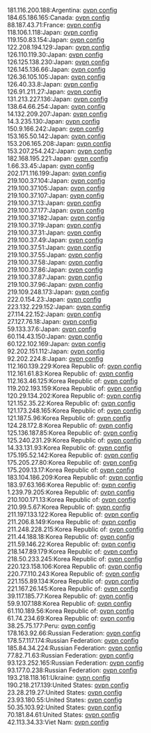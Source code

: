 181.116.200.188:Argentina: [ovpn config](vpn/181_116_200_188.ovpn)  
184.65.186.165:Canada: [ovpn config](vpn/184_65_186_165.ovpn)  
88.187.43.71:France: [ovpn config](vpn/88_187_43_71.ovpn)  
118.106.1.118:Japan: [ovpn config](vpn/118_106_1_118.ovpn)  
119.150.83.154:Japan: [ovpn config](vpn/119_150_83_154.ovpn)  
122.208.194.129:Japan: [ovpn config](vpn/122_208_194_129.ovpn)  
126.110.119.30:Japan: [ovpn config](vpn/126_110_119_30.ovpn)  
126.125.138.230:Japan: [ovpn config](vpn/126_125_138_230.ovpn)  
126.145.136.66:Japan: [ovpn config](vpn/126_145_136_66.ovpn)  
126.36.105.105:Japan: [ovpn config](vpn/126_36_105_105.ovpn)  
126.40.33.8:Japan: [ovpn config](vpn/126_40_33_8.ovpn)  
126.91.211.27:Japan: [ovpn config](vpn/126_91_211_27.ovpn)  
131.213.227.136:Japan: [ovpn config](vpn/131_213_227_136.ovpn)  
138.64.66.254:Japan: [ovpn config](vpn/138_64_66_254.ovpn)  
14.132.209.207:Japan: [ovpn config](vpn/14_132_209_207.ovpn)  
14.3.235.130:Japan: [ovpn config](vpn/14_3_235_130.ovpn)  
150.9.166.242:Japan: [ovpn config](vpn/150_9_166_242.ovpn)  
153.165.50.142:Japan: [ovpn config](vpn/153_165_50_142.ovpn)  
153.206.165.208:Japan: [ovpn config](vpn/153_206_165_208.ovpn)  
153.207.254.242:Japan: [ovpn config](vpn/153_207_254_242.ovpn)  
182.168.195.221:Japan: [ovpn config](vpn/182_168_195_221.ovpn)  
1.66.33.45:Japan: [ovpn config](vpn/1_66_33_45.ovpn)  
202.171.116.199:Japan: [ovpn config](vpn/202_171_116_199.ovpn)  
219.100.37.104:Japan: [ovpn config](vpn/219_100_37_104.ovpn)  
219.100.37.105:Japan: [ovpn config](vpn/219_100_37_105.ovpn)  
219.100.37.107:Japan: [ovpn config](vpn/219_100_37_107.ovpn)  
219.100.37.13:Japan: [ovpn config](vpn/219_100_37_13.ovpn)  
219.100.37.177:Japan: [ovpn config](vpn/219_100_37_177.ovpn)  
219.100.37.182:Japan: [ovpn config](vpn/219_100_37_182.ovpn)  
219.100.37.19:Japan: [ovpn config](vpn/219_100_37_19.ovpn)  
219.100.37.31:Japan: [ovpn config](vpn/219_100_37_31.ovpn)  
219.100.37.49:Japan: [ovpn config](vpn/219_100_37_49.ovpn)  
219.100.37.51:Japan: [ovpn config](vpn/219_100_37_51.ovpn)  
219.100.37.55:Japan: [ovpn config](vpn/219_100_37_55.ovpn)  
219.100.37.58:Japan: [ovpn config](vpn/219_100_37_58.ovpn)  
219.100.37.86:Japan: [ovpn config](vpn/219_100_37_86.ovpn)  
219.100.37.87:Japan: [ovpn config](vpn/219_100_37_87.ovpn)  
219.100.37.96:Japan: [ovpn config](vpn/219_100_37_96.ovpn)  
219.109.248.173:Japan: [ovpn config](vpn/219_109_248_173.ovpn)  
222.0.154.23:Japan: [ovpn config](vpn/222_0_154_23.ovpn)  
223.132.229.152:Japan: [ovpn config](vpn/223_132_229_152.ovpn)  
27.114.22.152:Japan: [ovpn config](vpn/27_114_22_152.ovpn)  
27.127.76.18:Japan: [ovpn config](vpn/27_127_76_18.ovpn)  
59.133.37.6:Japan: [ovpn config](vpn/59_133_37_6.ovpn)  
60.114.43.150:Japan: [ovpn config](vpn/60_114_43_150.ovpn)  
60.122.102.169:Japan: [ovpn config](vpn/60_122_102_169.ovpn)  
92.202.151.112:Japan: [ovpn config](vpn/92_202_151_112.ovpn)  
92.202.224.8:Japan: [ovpn config](vpn/92_202_224_8.ovpn)  
112.160.139.229:Korea Republic of: [ovpn config](vpn/112_160_139_229.ovpn)  
112.161.61.83:Korea Republic of: [ovpn config](vpn/112_161_61_83.ovpn)  
112.163.46.125:Korea Republic of: [ovpn config](vpn/112_163_46_125.ovpn)  
119.202.193.159:Korea Republic of: [ovpn config](vpn/119_202_193_159.ovpn)  
120.29.134.202:Korea Republic of: [ovpn config](vpn/120_29_134_202.ovpn)  
121.152.35.22:Korea Republic of: [ovpn config](vpn/121_152_35_22.ovpn)  
121.173.248.165:Korea Republic of: [ovpn config](vpn/121_173_248_165.ovpn)  
121.187.5.96:Korea Republic of: [ovpn config](vpn/121_187_5_96.ovpn)  
124.28.172.8:Korea Republic of: [ovpn config](vpn/124_28_172_8.ovpn)  
125.136.187.85:Korea Republic of: [ovpn config](vpn/125_136_187_85.ovpn)  
125.240.231.29:Korea Republic of: [ovpn config](vpn/125_240_231_29.ovpn)  
14.33.131.93:Korea Republic of: [ovpn config](vpn/14_33_131_93.ovpn)  
175.195.52.142:Korea Republic of: [ovpn config](vpn/175_195_52_142.ovpn)  
175.205.27.80:Korea Republic of: [ovpn config](vpn/175_205_27_80.ovpn)  
175.209.13.17:Korea Republic of: [ovpn config](vpn/175_209_13_17.ovpn)  
183.104.186.209:Korea Republic of: [ovpn config](vpn/183_104_186_209.ovpn)  
183.97.63.166:Korea Republic of: [ovpn config](vpn/183_97_63_166.ovpn)  
1.239.79.205:Korea Republic of: [ovpn config](vpn/1_239_79_205.ovpn)  
210.100.171.13:Korea Republic of: [ovpn config](vpn/210_100_171_13.ovpn)  
210.99.5.67:Korea Republic of: [ovpn config](vpn/210_99_5_67.ovpn)  
211.197.133.122:Korea Republic of: [ovpn config](vpn/211_197_133_122.ovpn)  
211.206.8.149:Korea Republic of: [ovpn config](vpn/211_206_8_149.ovpn)  
211.248.228.215:Korea Republic of: [ovpn config](vpn/211_248_228_215.ovpn)  
211.44.188.18:Korea Republic of: [ovpn config](vpn/211_44_188_18.ovpn)  
211.59.146.22:Korea Republic of: [ovpn config](vpn/211_59_146_22.ovpn)  
218.147.89.179:Korea Republic of: [ovpn config](vpn/218_147_89_179.ovpn)  
218.50.233.245:Korea Republic of: [ovpn config](vpn/218_50_233_245.ovpn)  
220.123.158.106:Korea Republic of: [ovpn config](vpn/220_123_158_106.ovpn)  
220.77.110.243:Korea Republic of: [ovpn config](vpn/220_77_110_243.ovpn)  
221.155.89.134:Korea Republic of: [ovpn config](vpn/221_155_89_134.ovpn)  
221.167.26.145:Korea Republic of: [ovpn config](vpn/221_167_26_145.ovpn)  
39.117.185.77:Korea Republic of: [ovpn config](vpn/39_117_185_77.ovpn)  
59.9.107.188:Korea Republic of: [ovpn config](vpn/59_9_107_188.ovpn)  
61.110.189.56:Korea Republic of: [ovpn config](vpn/61_110_189_56.ovpn)  
61.74.234.69:Korea Republic of: [ovpn config](vpn/61_74_234_69.ovpn)  
38.25.75.177:Peru: [ovpn config](vpn/38_25_75_177.ovpn)  
178.163.92.66:Russian Federation: [ovpn config](vpn/178_163_92_66.ovpn)  
178.57.117.174:Russian Federation: [ovpn config](vpn/178_57_117_174.ovpn)  
185.84.34.224:Russian Federation: [ovpn config](vpn/185_84_34_224.ovpn)  
77.82.71.63:Russian Federation: [ovpn config](vpn/77_82_71_63.ovpn)  
93.123.252.165:Russian Federation: [ovpn config](vpn/93_123_252_165.ovpn)  
93.177.0.238:Russian Federation: [ovpn config](vpn/93_177_0_238.ovpn)  
193.218.118.161:Ukraine: [ovpn config](vpn/193_218_118_161.ovpn)  
190.218.217.139:United States: [ovpn config](vpn/190_218_217_139.ovpn)  
23.28.219.27:United States: [ovpn config](vpn/23_28_219_27.ovpn)  
23.93.180.55:United States: [ovpn config](vpn/23_93_180_55.ovpn)  
50.35.103.92:United States: [ovpn config](vpn/50_35_103_92.ovpn)  
70.181.84.61:United States: [ovpn config](vpn/70_181_84_61.ovpn)  
42.113.34.33:Viet Nam: [ovpn config](vpn/42_113_34_33.ovpn)  
